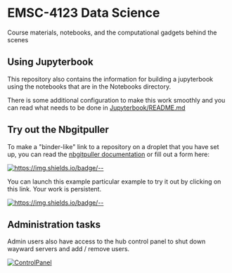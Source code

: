 # EMSC-4123 Data Science

Course materials, notebooks, and the computational gadgets behind the scenes

## Using Jupyterbook

This repository also contains the information for building a jupyterbook using the notebooks that are in
the Notebooks directory.

There is some additional configuration to make this work smoothly and you can read what needs to be done 
in [Jupyterbook/README.md](Jupyterbook/README.md)

<!--
For this example, you can see the [online version](https://underworld-geodynamics-cloud.github.io/self-managing-jupyterhub/FrontPage.html) which is automatically built by github using this repository.
-->

## Try out the Nbgitpuller

To make a "binder-like" link to a repository on a droplet that you have set up, you can read the [nbgitpuller documentation](https://jupyterhub.github.io/nbgitpuller/link.html) or fill out a form here:

[![https://img.shields.io/badge/<LABEL>-<MESSAGE>-<COLOR>](https://img.shields.io/badge/Admin-LinkMaker-Red)](https://jupyterhub.github.io/nbgitpuller/link.html?hub=https://emsc4123-2021.rses.underworldcloud.org&repo=https://github.com/ANU-RSES-Education/EMSC-4123)
 
 
You can launch this example particular example to try it out by clicking on this link. Your work is persistent. 

[![https://img.shields.io/badge/<LABEL>-<MESSAGE>-<COLOR>](https://img.shields.io/badge/Launch-Demo-blue)](https://emsc4123-2021.rses.underworldcloud.org/hub/user-redirect/git-pull?repo=https%3A%2F%2Fgithub.com%2FANU-RSES-Education%2FEMSC-4123&urlpath=tree%2Fdroplet-template%2FStartHere.ipynb&branch=master)
    
## Administration tasks
    
<!--
If the hub has a signup page it can be reached here:
    
[![Signup](https://img.shields.io/badge/User-Signup-blue)](https://github.com/ANU-RSES-Education/EMSC-4123/hub/signup)

And the corresponding page for an admin user to authorise the users after they sign-up is
    
[![Authorize](https://img.shields.io/badge/Admin-Authorize-Red)](https://test.rses.underworldcloud.org/hub/authorize)
-->
   
Admin users also have access to the hub control panel to shut down wayward servers and add / remove users. 
    
[![ControlPanel](https://img.shields.io/badge/Admin-HubControlPanel-Red)](https://emsc4123-2021.rses.underworldcloud.org/hub/admin)
    
    


